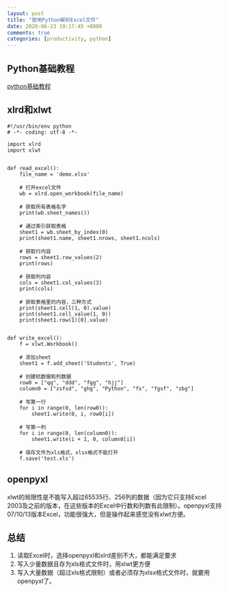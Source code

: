 ```yaml
---
layout: post
title: "使用Python解析Excel文件"
date: 2020-06-23 19:17:45 +0800
comments: true
categories: [productivity, python]
---
```


<!-- more -->

## Python基础教程

[python基础教程](https://www.runoob.com/python/python-tutorial.html)

## xlrd和xlwt

```
#!/usr/bin/env python
# -*- coding: utf-8 -*-

import xlrd
import xlwt


def read_excel():
    file_name = 'demo.xlsx'

    # 打开excel文件
    wb = xlrd.open_workbook(file_name)

    # 获取所有表格名字
    print(wb.sheet_names())

    # 通过索引获取表格
    sheet1 = wb.sheet_by_index(0)
    print(sheet1.name, sheet1.nrows, sheet1.ncols)

    # 获取行内容
    rows = sheet1.row_values(2)
    print(rows)

    # 获取列内容
    cols = sheet1.col_values(3)
    print(cols)

    # 获取表格里的内容，三种方式
    print(sheet1.cell(1, 0).value)
    print(sheet1.cell_value(1, 0))
    print(sheet1.row(1)[0].value)


def write_excel():
    f = xlwt.Workbook()

    # 添加sheet
    sheet1 = f.add_sheet('Students', True)

    # 创建杭数据和列数据
    row0 = ["qq", "ddd", "fgg", "hjj"]
    column0 = ["zsfsd", "ghg", "Python", "fs", "fgsf", "zbg"]

    # 写第一行
    for i in range(0, len(row0)):
        sheet1.write(0, i, row0[i])

    # 写第一列
    for i in range(0, len(column0)):
        sheet1.write(i + 1, 0, column0[i])

    # 保存文件为xls格式，xlsx格式不能打开
    f.save('test.xls')

```

## openpyxl

xlwt的局限性是不能写入超过65535行、256列的数据（因为它只支持Excel 2003及之前的版本，在这些版本的Excel中行数和列数有此限制）。openpyxl支持07/10/13版本Excel，功能很强大，但是操作起来感觉没有xlwt方便。

## 总结
1. 读取Excel时，选择openpyxl和xlrd差别不大，都能满足要求
2. 写入少量数据且存为xls格式文件时，用xlwt更方便
3. 写入大量数据（超过xls格式限制）或者必须存为xlsx格式文件时，就要用openpyxl了。